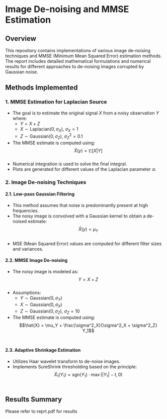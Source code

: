 # Image De-noising and MMSE Estimation

## Overview
This repository contains implementations of various image de-noising techniques and MMSE (Minimum Mean Squared Error) estimation methods. The report includes detailed mathematical formulations and numerical results for different approaches to de-noising images corrupted by Gaussian noise.

## Methods Implemented

### 1. MMSE Estimation for Laplacian Source
- The goal is to estimate the original signal $X$ from a noisy observation $Y$ where:
  - $Y = X + Z$
  - $X \sim \text{Laplacian}(0,\sigma_X)$, $\sigma_X = 1$
  - $Z \sim \text{Gaussian}(0,\sigma_Z)$, $\sigma^2_Z = 0.1$
- The MMSE estimate is computed using:<br>
  $$\hat{X}(y) = \mathbb{E}[X |Y]$$<br>
- Numerical integration is used to solve the final integral.
- Plots are generated for different values of the Laplacian parameter $\alpha$.

### 2. Image De-noising Techniques

#### 2.1. Low-pass Gaussian Filtering
- This method assumes that noise is predominantly present at high frequencies.
- The noisy image is convolved with a Gaussian kernel to obtain a de-noised estimate:<br>
  $$\hat{X}(y) = \mu_Y$$<br>
- MSE (Mean Squared Error) values are computed for different filter sizes and variances.

#### 2.2. MMSE Image De-noising
- The noisy image is modeled as:<br>
  $$Y = X + Z$$<br>
- Assumptions:
  - $Y \sim \text{Gaussian}(0, \sigma_Y)$
  - $X \sim \text{Gaussian}(0, \sigma_X)$
  - $Z \sim \text{Gaussian}(0, \sigma_Z)$, $\sigma_Z = 10$
- The MMSE estimate is computed using:<br>
  $$\hat{X} = \mu_Y + \frac{\sigma^2_X}{\sigma^2_X + \sigma^2_Z} Y_1$$<br>

#### 2.3. Adaptive Shrinkage Estimation
- Utilizes Haar wavelet transform to de-noise images.
- Implements SureShrink thresholding based on the principle:<br>
  $$\hat{X}_1(Y_1) = \text{sgn}(Y_1) \cdot \max(|Y_1| - t, 0)$$<br>

## Results Summary
Please refer to reprt.pdf for results 
